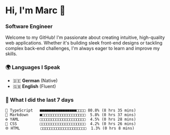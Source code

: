 # Hi, I'm Marc 👋 
### Software Engineer

Welcome to my GitHub! I'm passionate about creating intuitive, high-quality web applications. Whether it's building sleek front-end designs or tackling complex back-end challenges, I'm always eager to learn and improve my skills.  

### 🌍 Languages I Speak  
- 🇩🇪 **German** (Native)  
- 🇬🇧 **English** (Fluent)

### 🤯 What I did the last 7 days

```
🔷 TypeScript   ■■■■■■■■■■■■■■■■□□□□ 80.8% (8 hrs 35 mins)
📝 Markdown     ■□□□□□□□□□□□□□□□□□□□  5.8% (0 hrs 37 mins)
⚙️ YAML         □□□□□□□□□□□□□□□□□□□□  4.5% (0 hrs 28 mins)
🎨 CSS          □□□□□□□□□□□□□□□□□□□□  4.2% (0 hrs 26 mins)
🌐 HTML         □□□□□□□□□□□□□□□□□□□□  1.3% (0 hrs 8 mins)
```